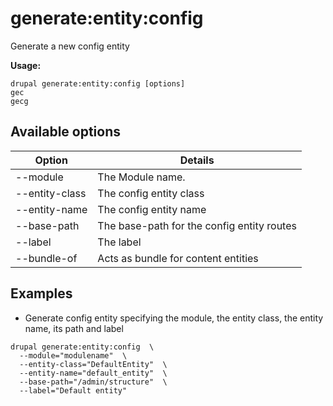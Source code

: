 # generate:entity:config
Generate a new config entity

**Usage:**
```
drupal generate:entity:config [options]
gec
gecg
```

## Available options
Option | Details
-------|-------------
--module | The Module name.
--entity-class | The config entity class
--entity-name | The config entity name
--base-path | The base-path for the config entity routes
--label | The label
--bundle-of | Acts as bundle for content entities

## Examples
* Generate config entity specifying the module, the entity class, the entity name, its path and label
```
drupal generate:entity:config  \
  --module="modulename"  \
  --entity-class="DefaultEntity"  \
  --entity-name="default_entity"  \
  --base-path="/admin/structure"  \
  --label="Default entity"
```
